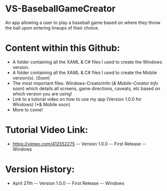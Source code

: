 # VS-BaseballGameCreator
An app allowing a user to play a baseball game based on where they throw the ball upon entering lineups of their choice.

# Content within this Github:
- A folder containing all the XAML & C# files I used to create the Windows version.
- A folder containing all the XAML & C# files I used to create the Mobile version(s). (*Soon*)
- The most important files: Windows-CreatorInfo (*& Mobile-Creator Info soon*) which details all screens, game directions, caveats, etc based on which version you are using!
- Link to a tutorial video on how to use my app (Version 1.0.0 for Windows) (*& Mobile soon)
- More to come!

# Tutorial Video Link:
- https://vimeo.com/412552275 -- Version 1.0.0 -- First Release -- Windows

# Version History:
- April 27th -- Version 1.0.0 -- First Release -- Windows
